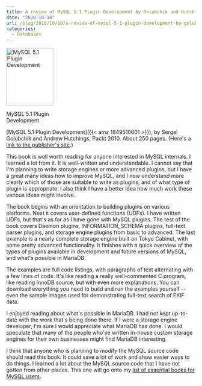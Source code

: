 ```yaml
---
title: A review of MySQL 5.1 Plugin Development by Golubchik and Hutchings
date: "2010-10-10"
url: /blog/2010/10/10/a-review-of-mysql-5-1-plugin-development-by-golubchik-and-hutchings/
categories:
  - Databases
---
```

<p style="float:left">
  <div id="attachment_2059" class="wp-caption alignleft" style="width: 135px">
    <a href="{{< amz 1849510601 }}"><img src="/media/2010/10/mysql-plugin-development.jpg" alt="MySQL 5.1 Plugin Development" title="MySQL 5.1 Plugin Development" width="125" height="152" class="size-full wp-image-2059" /></a><p class="wp-caption-text">
      MySQL 5.1 Plugin Development
    </p>
  </div>
</p>

[MySQL 5.1 Plugin Development]({{< amz 1849510601 >}}), by Sergei Golubchik and Andrew Hutchings, Packt 2010. About 250 pages. (Here's a [link to the publisher's site](https://www.packtpub.com/mysql-5-1-plugins-development/book).)

This book is well worth reading for anyone interested in MySQL internals. I learned a lot from it. It is well-written and understandable. I cannot say that I'm planning to write storage engines or more advanced plugins, but I have a great many ideas how to improve MySQL, and I now understand more clearly which of those are suitable to write as plugins, and of what type of plugin is appropriate. I also think I have a better idea how much work these various ideas might involve.

The book begins with an orientation to building plugins on various platforms. Next it covers user-defined functions (UDFs). I have written UDFs, but that's as far as I have gone with MySQL plugins. The rest of the book covers Daemon plugins, INFORMATION_SCHEMA plugins, full-text parser plugins, and storage engine plugins from basic to advanced. The last example is a nearly complete storage engine built on Tokyo Cabinet, with some pretty advanced functionality. It finishes with a quick overview of the types of plugins available in development and future versions of MySQL, and what's possible in MariaDB.

The examples are full code listings, with paragraphs of text alternating with a few lines of code. It's like reading a really well-commented C program, like reading InnoDB source, but with even more explanations. You can download everything you need to build and run the examples yourself -- even the sample images used for demonstrating full-text search of EXIF data.

I enjoyed reading about what's possible in MariaDB. I had not kept up-to-date with the work that's being done there. If I were a storage engine developer, I'm sure I would appreciate what MariaDB has done. I would speculate that many of the people who've written in-house custom storage engines for their own businesses might find MariaDB interesting.

I think that anyone who is planning to modify the MySQL source code should read this book. It could save a lot of work and show easier ways to do things. I learned a lot about the MySQL source code that I have not gotten from other places. This one will go onto my [list of essential books for MySQL users](/blog/essential-books/).


